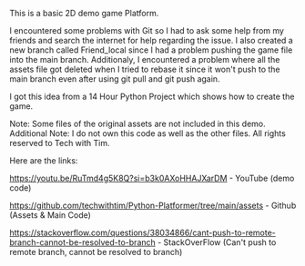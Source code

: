 This is a basic 2D demo game Platform.

I encountered some problems with Git so I had to ask some help from my friends and search the internet for help regarding the issue.
I also created a new branch called Friend_local since I had a problem pushing the game file into the main branch.
Additionaly, I encountered a problem where all the assets file got deleted when I tried to rebase it since it won't push to the main branch even after using git pull and git push again.

I got this idea from a 14 Hour Python Project which shows how to create the game.

Note: Some files of the original assets are not included in this demo. 
Additional Note: I do not own this code as well as the other files. All rights reserved to Tech with Tim.

Here are the links:

https://youtu.be/RuTmd4g5K8Q?si=b3k0AXoHHAJXarDM - YouTube (demo code)

https://github.com/techwithtim/Python-Platformer/tree/main/assets - Github (Assets & Main Code)

https://stackoverflow.com/questions/38034866/cant-push-to-remote-branch-cannot-be-resolved-to-branch - StackOverFlow (Can't push to remote branch, cannot be resolved to branch)
